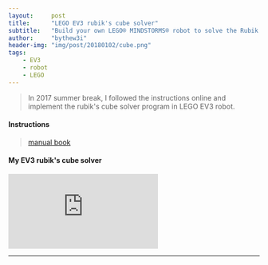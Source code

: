 ```yaml
---
layout:     post
title:      "LEGO EV3 rubik's cube solver"
subtitle:   "Build your own LEGO® MINDSTORMS® robot to solve the Rubik's Cube®..."
author:     "bythew3i"
header-img: "img/post/20180102/cube.png"
tags:
    - EV3
    - robot
    - LEGO
---
```


> In 2017 summer break, I followed the instructions online and implement the rubik's cube solver program in LEGO EV3 robot.

#### Instructions
> [manual book](http://mindcuber.com/mindcub3r/mindcub3r.html)

#### My EV3 rubik's cube solver
<iframe src="https://www.youtube.com/embed/8jMItkk-P0Y" frameborder="0" gesture="media" allow="encrypted-media" allowfullscreen></iframe>

---

